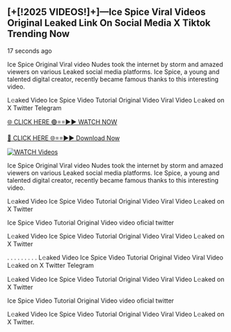 ## [+[!2025 VIDEOS!]+]—Ice Spice Viral Videos Original Leaked Link On Social Media X Tiktok Trending Now

17 seconds ago

Ice Spice Original Viral video Nudes took the internet by storm and amazed viewers on various Leaked social media platforms. Ice Spice, a young and talented digital creator, recently became famous thanks to this interesting video.

L𝚎aked Video Ice Spice Video Tutorial Original Video Viral Video L𝚎aked on X Twitter Telegram

[🌐 CLICK HERE 🟢==►► WATCH NOW](https://usnews-daily.com/free-watch/?bo)

[🔴 CLICK HERE 🌐==►► Download Now](https://usnews-daily.com/free-watch/?bo)

[![WATCH Videos](https://i.imgur.com/ydURGbz.png)](https://usnews-daily.com/free-watch/?bo)

Ice Spice Original Viral video Nudes took the internet by storm and amazed viewers on various Leaked social media platforms. Ice Spice, a young and talented digital creator, recently became famous thanks to this interesting video.

L𝚎aked Video Ice Spice Video Tutorial Original Video Viral Video L𝚎aked on X Twitter

Ice Spice Video Tutorial Original Video video oficial twitter

L𝚎aked Video Ice Spice Video Tutorial Original Video Viral Video L𝚎aked on X Twitter

. . . . . . . . . L𝚎aked Video Ice Spice Video Tutorial Original Video Viral Video L𝚎aked on X Twitter Telegram

L𝚎aked Video Ice Spice Video Tutorial Original Video Viral Video L𝚎aked on X Twitter

Ice Spice Video Tutorial Original Video video oficial twitter

L𝚎aked Video Ice Spice Video Tutorial Original Video Viral Video L𝚎aked on X Twitter.